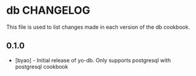 db CHANGELOG
============

This file is used to list changes made in each version of the db cookbook.

0.1.0
-----
- [byao] - Initial release of yo-db. Only supports postgresql with postgresql cookbook

